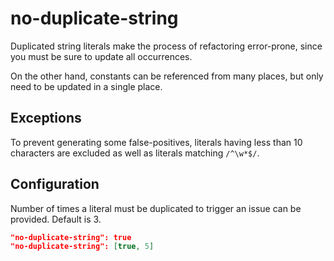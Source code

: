 # no-duplicate-string

Duplicated string literals make the process of refactoring error-prone, since you must be sure to update all occurrences.

On the other hand, constants can be referenced from many places, but only need to be updated in a single place.

## Exceptions

To prevent generating some false-positives, literals having less than 10 characters are excluded as well as literals matching `/^\w*$/`.

## Configuration

Number of times a literal must be duplicated to trigger an issue can be provided. Default is 3.
```json
"no-duplicate-string": true
"no-duplicate-string": [true, 5]
```
